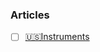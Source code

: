 ### Articles
- [ ] [🇺🇸Instruments](https://betterprogramming.pub/using-xcode-instruments-to-improve-app-performance-a9b30f5e5813)

